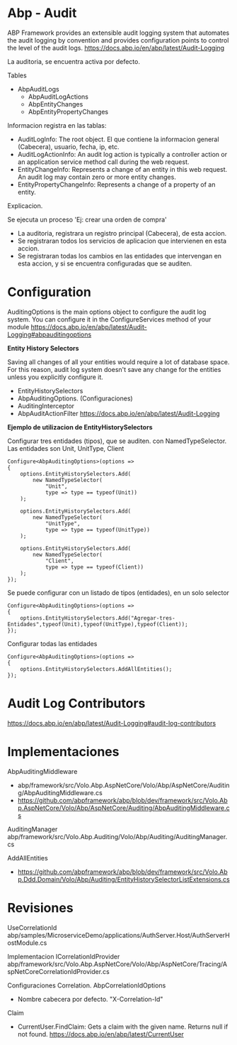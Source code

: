 # Abp - Audit


ABP Framework provides an extensible audit logging system that automates the audit logging by convention and provides configuration points to control the level of the audit logs.
https://docs.abp.io/en/abp/latest/Audit-Logging

La auditoria, se encuentra activa por defecto.

Tables
-   AbpAuditLogs
	- AbpAuditLogActions
    - AbpEntityChanges
    - AbpEntityPropertyChanges

Informacion registra en las tablas:

- AuditLogInfo: The root object. El que contiene la informacion general (Cabecera), usuario, fecha, ip, etc.
- AuditLogActionInfo: An audit log action is typically a controller action or an application service method call during the web request.
- EntityChangeInfo: Represents a change of an entity in this web request. An audit log may contain zero or more entity changes.
- EntityPropertyChangeInfo: Represents a change of a property of an entity.

Explicacion.

Se ejecuta un proceso 'Ej: crear una orden de compra' 
- La auditoria, registrara un registro principal (Cabecera), de esta accion.
- Se registraran todos los servicios de aplicacion que intervienen en esta accion.
- Se registraran todas los cambios en las entidades que intervengan en esta accion, y si se encuentra configuradas que se auditen. 

# Configuration

AuditingOptions is the main options object to configure the audit log system. You can configure it in the ConfigureServices method of your module
https://docs.abp.io/en/abp/latest/Audit-Logging#abpauditingoptions

**Entity History Selectors**

Saving all changes of all your entities would require a lot of database space. For this reason, audit log system doesn't save any change for the entities unless you explicitly configure it.


- EntityHistorySelectors
- AbpAuditingOptions. (Configuraciones)
- AuditingInterceptor
- AbpAuditActionFilter
https://docs.abp.io/en/abp/latest/Audit-Logging


**Ejemplo de utilizacion de  EntityHistorySelectors**

Configurar tres entidades (tipos), que se auditen. con NamedTypeSelector. Las entidades son Unit, UnitType, Client

```
Configure<AbpAuditingOptions>(options =>
{
	options.EntityHistorySelectors.Add(
		new NamedTypeSelector(
			"Unit",
			type => type == typeof(Unit))
	);

	options.EntityHistorySelectors.Add(
		new NamedTypeSelector(
			"UnitType",
			type => type == typeof(UnitType))
	);
	
	options.EntityHistorySelectors.Add(
		new NamedTypeSelector(
			"Client",
			type => type == typeof(Client))
	);
});
```

Se puede configurar con un listado de tipos (entidades), en un solo selector

```
Configure<AbpAuditingOptions>(options =>
{
	options.EntityHistorySelectors.Add("Agregar-tres-Entidades",typeof(Unit),typeof(UnitType),typeof(Client));
});
```


Configurar todas las entidades 

```
Configure<AbpAuditingOptions>(options =>
{
    options.EntityHistorySelectors.AddAllEntities();
});

```


# Audit Log Contributors

https://docs.abp.io/en/abp/latest/Audit-Logging#audit-log-contributors


# Implementaciones


AbpAuditingMiddleware
- abp/framework/src/Volo.Abp.AspNetCore/Volo/Abp/AspNetCore/Auditing/AbpAuditingMiddleware.cs 
- https://github.com/abpframework/abp/blob/dev/framework/src/Volo.Abp.AspNetCore/Volo/Abp/AspNetCore/Auditing/AbpAuditingMiddleware.cs


AuditingManager
abp/framework/src/Volo.Abp.Auditing/Volo/Abp/Auditing/AuditingManager.cs 

AddAllEntities
- https://github.com/abpframework/abp/blob/dev/framework/src/Volo.Abp.Ddd.Domain/Volo/Abp/Auditing/EntityHistorySelectorListExtensions.cs


# Revisiones


UseCorrelationId
abp/samples/MicroserviceDemo/applications/AuthServer.Host/AuthServerHostModule.cs 

Implementacion ICorrelationIdProvider
abp/framework/src/Volo.Abp.AspNetCore/Volo/Abp/AspNetCore/Tracing/AspNetCoreCorrelationIdProvider.cs

Configuraciones Correlation. AbpCorrelationIdOptions
- Nombre cabecera por defecto. "X-Correlation-Id"

Claim
- CurrentUser.FindClaim: Gets a claim with the given name. Returns null if not found.
https://docs.abp.io/en/abp/latest/CurrentUser
